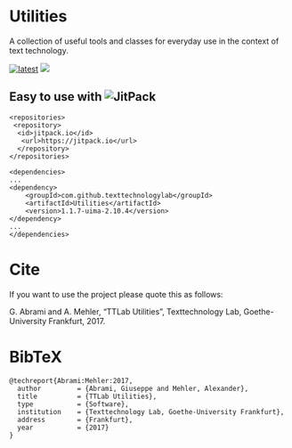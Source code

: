 # Utilities
A collection of useful tools and classes for everyday use in the context of text technology.

[![latest](https://img.shields.io/github/v/release/texttechnologylab/Utilities)]()
[![](https://jitpack.io/v/texttechnologylab/Utilities.svg)](https://jitpack.io/#texttechnologylab/Utilities)

## Easy to use with ![JitPack](https://jitpack.io/)
```
<repositories>
 <repository>
  <id>jitpack.io</id>
   <url>https://jitpack.io</url>
  </repository>
</repositories>
```

```
<dependencies>
...
<dependency>
    <groupId>com.github.texttechnologylab</groupId>
    <artifactId>Utilities</artifactId>
    <version>1.1.7-uima-2.10.4</version>
</dependency>
...
</dependencies>
```


# Cite
If you want to use the project please quote this as follows:

G. Abrami and A. Mehler, “TTLab Utilities”, Texttechnology Lab, Goethe-University Frankfurt, 2017.

# BibTeX
```
@techreport{Abrami:Mehler:2017,
  author         = {Abrami, Giuseppe and Mehler, Alexander},
  title          = {TTLab Utilities},
  type           = {Software},
  institution    = {Texttechnology Lab, Goethe-University Frankfurt},
  address        = {Frankfurt},
  year           = {2017}
}
